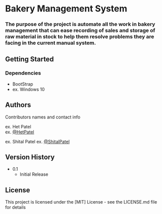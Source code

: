 # Bakery Management System

### The purpose of the project is automate all the work in bakery management that can ease recording of sales and storage of raw material in stock to help them resolve problems they are facing in the current manual system.

## Getting Started

### Dependencies

* BootStrap
* ex. Windows 10

## Authors

Contributors names and contact info

ex. Het Patel  
ex. [@HetPatel](https://twitter.com/dompizzie)

ex. Shital Patel
ex. [@ShitalPatel]()

## Version History

* 0.1
    * Initial Release

## License

This project is licensed under the [MIT] License - see the LICENSE.md file for details
